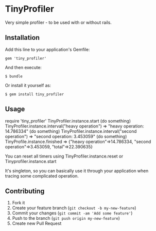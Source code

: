 # TinyProfiler

Very simple profiler - to be used with or without rails.

## Installation

Add this line to your application's Gemfile:

    gem 'tiny_profiler'

And then execute:

    $ bundle

Or install it yourself as:

    $ gem install tiny_profiler

## Usage

require 'tiny_profiler'
TinyProfiler.instance.start
(do something)
TinyProfiler.instance.interval("heavy operation")
=> "heavy operation: 14.786334"
(do something)
TinyProfiler.instance.interval("second operation")
=> "second operation: 3.453059"
(do something)
TinyProfile.instance.finished
=> {"heavy operation"=>14.786334, "second operation"=>3.453059, "total"=>22.390635}

You can reset all timers using TinyProfiler.instance.reset or Tinyprofiler.instance.start

It's singleton, so you can basically use it through your application when tracing some complicated operation.

## Contributing

1. Fork it
2. Create your feature branch (`git checkout -b my-new-feature`)
3. Commit your changes (`git commit -am 'Add some feature'`)
4. Push to the branch (`git push origin my-new-feature`)
5. Create new Pull Request
